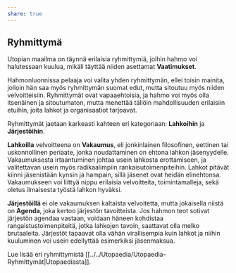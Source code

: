 ```yaml
---
share: true
---
```

## Ryhmittymä

Utopian maailma on täynnä erilaisia ryhmittymiä, joihin hahmo voi halutessaan kuulua, mikäli täyttää niiden asettamat **Vaatimukset**.

Hahmonluonnissa pelaaja voi valita yhden ryhmittymän, ellei toisin mainita, jolloin hän saa myös ryhmittymän suomat edut, mutta sitoutuu myös niiden velvoitteisiin. Ryhmittymät ovat vapaaehtoisia, ja hahmo voi myös olla itsenäinen ja sitoutumaton, mutta menettää tällöin mahdollisuuden erilaisiin etuihin, joita lahkot ja organisaatiot tarjoavat.

Ryhmittymät jaetaan karkeasti kahteen eri kategoriaan: **Lahkoihin** ja **Järjestöihin**.

**Lahkoilla** velvoitteena on **Vakaumus**, eli jonkinlainen filosofinen, eettinen tai uskonnollinen periaate, jonka noudattaminen on ehtona lahkon jäsenyydelle. Vakaumuksesta irtaantuminen johtaa usein lahkosta erottamiseen, ja valitettavan usein myös radikaalimpiin rankaisutoimenpiteihin. Lahkot pitävät kiinni jäsenistään kynsin ja hampain, sillä jäsenet ovat heidän elinehtonsa. Vakaumukseen voi liittyä nippu erilaisia velvoitteita, toimintamalleja, sekä oletus ilmaisesta työstä lahkon hyväksi.

**Järjestöillä** ei ole vakaumuksen kaltaista velvoitetta, mutta jokaisella niistä on **Agenda**, joka kertoo järjestön tavoitteista. Jos hahmon teot sotivat järjestön agendaa vastaan, voidaan häneen kohdistaa rangaistustoimenpiteitä, jotka lahkojen tavoin, saattavat olla melko brutaaleita. Järjestöt tapaavat olla vähän virallisempia kuin lahkot ja niihin kuuluminen voi usein edellyttää esimerkiksi jäsenmaksua.

Lue lisää eri ryhmittymistä [[../../Utopaedia/Utopaedia-Ryhmittymät|Utopaediasta]].